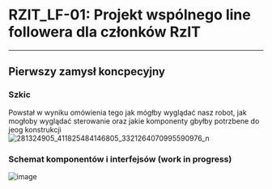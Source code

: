 # RZIT_LF-01: Projekt wspólnego line followera dla członków RzIT 
---------------------------------------------------

## Pierwszy zamysł koncpecyjny 
### Szkic
Powstał w wyniku omówienia tego jak mógłby wyglądać nasz robot, jak mogłoby wyglądać sterowanie oraz jakie komponenty gbyłby potrzbene do jeog konstrukcji 
![281324905_411825484146805_3321264070995590976_n](https://user-images.githubusercontent.com/46344509/169716658-0851e28b-5fd7-4a53-a159-9457c542b959.jpg)
### Schemat komponentów i interfejsów (work in progress)
![image](https://user-images.githubusercontent.com/46344509/169717897-4264e086-e617-46e8-a314-4fe89edb14cc.png)

